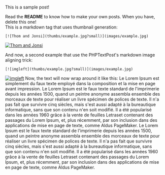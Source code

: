 This is a sample post!

Read the **README** to know how to make your own posts. When you have, delete this one!  
This is a markdown tag that uses thumbnail generation:

	[![Thom and Jonsi](thumbs/example.jpg?small)](images/example.jpg)

[![Thom and Jonsi](thumbs/example.jpg?small)](images/example.jpg)

And now, a second example that use the PHPTextPost's markdown image aligning trick:

	[![imgleft](thumbs/example.jpg?small)](images/example.jpg)

[![imgleft](thumbs/example.jpg?small)](images/example.jpg)
Now, the text will now wrap around it like this: Le Lorem Ipsum est simplement du faux texte employé dans la composition et la mise en page avant impression. Le Lorem Ipsum est le faux texte standard de l'imprimerie depuis les années 1500, quand un peintre anonyme assembla ensemble des morceaux de texte pour réaliser un livre spécimen de polices de texte. Il n'a pas fait que survivre cinq siècles, mais s'est aussi adapté à la bureautique informatique, sans que son contenu n'en soit modifié. Il a été popularisé dans les années 1960 grâce à la vente de feuilles Letraset contenant des passages du Lorem Ipsum, et, plus récemment, par son inclusion dans des applications de mise en page de texte, comme Aldus PageMaker. Le Lorem Ipsum est le faux texte standard de l'imprimerie depuis les années 1500, quand un peintre anonyme assembla ensemble des morceaux de texte pour réaliser un livre spécimen de polices de texte. Il n'a pas fait que survivre cinq siècles, mais s'est aussi adapté à la bureautique informatique, sans que son contenu n'en soit modifié. Il a été popularisé dans les années 1960 grâce à la vente de feuilles Letraset contenant des passages du Lorem Ipsum, et, plus récemment, par son inclusion dans des applications de mise en page de texte, comme Aldus PageMaker.